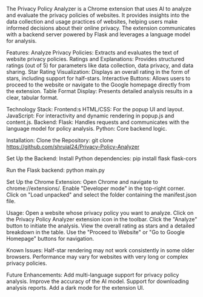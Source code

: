 The Privacy Policy Analyzer is a Chrome extension that uses AI to analyze and evaluate the privacy policies of websites. It provides insights into the data collection and usage practices of websites, helping users make informed decisions about their online privacy. The extension communicates with a backend server powered by Flask and leverages a language model for analysis.

Features: Analyze Privacy Policies: Extracts and evaluates the text of website privacy policies. Ratings and Explanations: Provides structured ratings (out of 5) for parameters like data collection, data privacy, and data sharing. Star Rating Visualization: Displays an overall rating in the form of stars, including support for half-stars. Interactive Buttons: Allows users to proceed to the website or navigate to the Google homepage directly from the extension. Table Format Display: Presents detailed analysis results in a clear, tabular format.

Technology Stack: Frontend:s HTML/CSS: For the popup UI and layout. JavaScript: For interactivity and dynamic rendering in popup.js and content.js. Backend: Flask: Handles requests and communicates with the language model for policy analysis. Python: Core backend logic.

Installation: Clone the Repository: git clone https://github.com/shrujal24/Privacy-Policy-Analyzer

Set Up the Backend: Install Python dependencies: pip install flask flask-cors

Run the Flask backend: python main.py

Set Up the Chrome Extension: Open Chrome and navigate to chrome://extensions/. Enable "Developer mode" in the top-right corner. Click on "Load unpacked" and select the folder containing the manifest.json file.

Usage: Open a website whose privacy policy you want to analyze. Click on the Privacy Policy Analyzer extension icon in the toolbar. Click the "Analyze" button to initiate the analysis. View the overall rating as stars and a detailed breakdown in the table. Use the "Proceed to Website" or "Go to Google Homepage" buttons for navigation.

Known Issues: Half-star rendering may not work consistently in some older browsers. Performance may vary for websites with very long or complex privacy policies.

Future Enhancements: Add multi-language support for privacy policy analysis. Improve the accuracy of the AI model. Support for downloading analysis reports. Add a dark mode for the extension UI.
